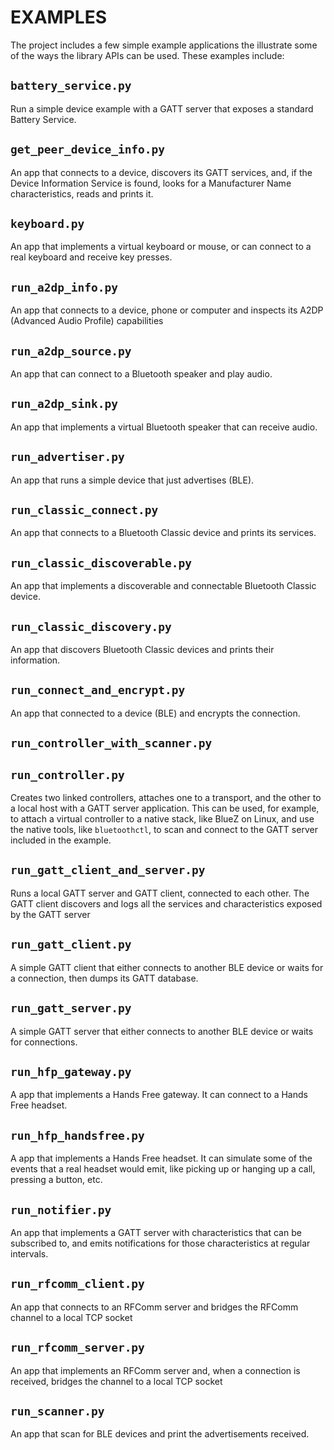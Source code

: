 EXAMPLES
========

The project includes a few simple example applications the illustrate some of the ways the library APIs can be used.
These examples include:

## `battery_service.py`
Run a simple device example with a GATT server that exposes a standard Battery Service.

## `get_peer_device_info.py`
An app that connects to a device, discovers its GATT services, and, if the Device Information Service is found, looks for a Manufacturer Name characteristics, reads and prints it.

## `keyboard.py`
An app that implements a virtual keyboard or mouse, or can connect to a real keyboard and receive key presses.

## `run_a2dp_info.py`
An app that connects to a device, phone or computer and inspects its A2DP (Advanced Audio Profile) capabilities

## `run_a2dp_source.py`
An app that can connect to a Bluetooth speaker and play audio.

## `run_a2dp_sink.py`
An app that implements a virtual Bluetooth speaker that can receive audio.

## `run_advertiser.py`
An app that runs a simple device that just advertises (BLE).

## `run_classic_connect.py`
An app that connects to a Bluetooth Classic device and prints its services.

## `run_classic_discoverable.py`
An app that implements a discoverable and connectable Bluetooth Classic device.

## `run_classic_discovery.py`
An app that discovers Bluetooth Classic devices and prints their information.

## `run_connect_and_encrypt.py`
An app that connected to a device (BLE) and encrypts the connection.

## `run_controller_with_scanner.py`

## `run_controller.py`
Creates two linked controllers, attaches one to a transport, and the other to a local host with a GATT server application. This can be used, for example, to attach a virtual controller to a native stack, like BlueZ on Linux, and use the native tools, like `bluetoothctl`, to scan and connect to the GATT server included in the example.

## `run_gatt_client_and_server.py`
Runs a local GATT server and GATT client, connected to each other. The GATT client discovers and logs all the services and characteristics exposed by the GATT server

## `run_gatt_client.py`
A simple GATT client that either connects to another BLE device or waits for a connection, then dumps its GATT database.

## `run_gatt_server.py`
A simple GATT server that either connects to another BLE device or waits for connections.

## `run_hfp_gateway.py`
A app that implements a Hands Free gateway. It can connect to a Hands Free headset.

## `run_hfp_handsfree.py`
A app that implements a Hands Free headset. It can simulate some of the events that a real headset would
emit, like picking up or hanging up a call, pressing a button, etc.

## `run_notifier.py`
An app that implements a GATT server with characteristics that can be subscribed to, and emits notifications
for those characteristics at regular intervals.

## `run_rfcomm_client.py`
An app that connects to an RFComm server and bridges the RFComm channel to a local TCP socket

## `run_rfcomm_server.py`
An app that implements an RFComm server and, when a connection is received, bridges the channel to a local TCP socket

## `run_scanner.py`
An app that scan for BLE devices and print the advertisements received.